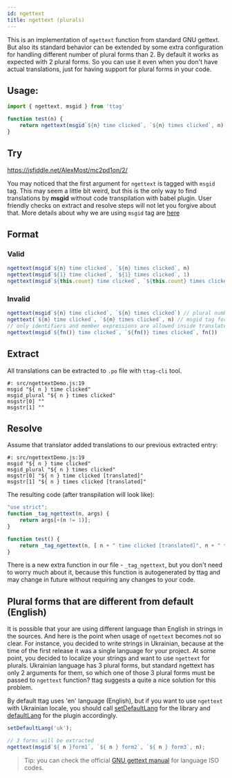 ```yaml
---
id: ngettext
title: ngettext (plurals)
---
```


This is an implementation of `ngettext` function from standard GNU gettext. But also its standard behavior can be 
extended by some extra configuration for handling different number of plural forms than 2. By default it works as 
expected with 2 plural forms. So you can use it even when you don't have actual translations, just for having support 
for plural forms in your code.

## Usage:

```js
import { ngettext, msgid } from 'ttag'

function test(n) {
    return ngettext(msgid`${n} time clicked`, `${n} times clicked`, n)
}
```

## Try

https://jsfiddle.net/AlexMost/mc2pd1on/2/


You may noticed that the first argument for `ngettext` is tagged with `msgid` tag. 
This may seem a little bit weird, but this is the only way to find translations by **msgid** without code 
transpilation with babel plugin. User friendly checks on extract and resolve steps will not let you forgive about that.
More details about why we are using `msgid` tag are <a href="/blog/2018/09/06/why-msgid.html">here</a>

## Format

### Valid

```js
ngettext(msgid`${n} time clicked`, `${n} times clicked`, n)
ngettext(msgid`${1} time clicked`, `${1} times clicked`, 1)
ngettext(msgid`${this.count} time clicked`, `${this.count} times clicked`, this.count)
```

### Invalid

```js
ngettext(msgid`${n} time clicked`, `${n} times clicked`) // plural number argument is missing
ngettext(`${n} time clicked`, `${n} times clicked`, n) // msgid tag for the first argument is missing
// only identifiers and member expressions are allowed inside translated templates.
ngettext(msgid`${fn()} time clicked`, `${fn()} times clicked`, fn())
```

## Extract

All translations can be extracted to `.po` file with `ttag-cli` tool.

```
#: src/ngettextDemo.js:19
msgid "${ n } time clicked"
msgid_plural "${ n } times clicked"
msgstr[0] ""
msgstr[1] ""
```

## Resolve

Assume that translator added translations to our previous extracted entry:

```
#: src/ngettextDemo.js:19
msgid "${ n } time clicked"
msgid_plural "${ n } times clicked"
msgstr[0] "${ n } time clicked [translated]"
msgstr[1] "${ n } times clicked [translated]"
```

The resulting code (after transpilation will look like):

```js
"use strict";
function _tag_ngettext(n, args) { 
    return args[+(n != 1)];
}

function test() {
    return _tag_ngettext(n, [ n + " time clicked [translated]", n + " times clicked [translated]" ]));
}
```

There is a new extra function in our file - `_tag_ngettext`, but you don't need to worry much about it, because this 
function is autogenerated by ttag and may change in future without requiring any changes to your code.

## Plural forms that are different from default (English)

It is possible that your are using different language than English in strings in the sources. And here is the point 
when usage of `ngettext` becomes not so clear. For instance, you decided to write strings in Ukrainian, 
because at the time of the first release it was a single language for your project. 
At some point, you decided to localize your strings and want to use `ngettext` for plurals. 
Ukrainian language has 3 plural forms, but standard ngettext has only 2 arguments for them, 
so which one of those 3 plural forms must be passed to `ngettext` function? 
ttag suggests a quite a nice solution for this problem.

By default ttag uses 'en' language (English), but if you want to use `ngettext` with Ukrainian locale, you should call [setDefaultLang](configuration-lib.md#setdefaultlangstring-lang) for the library and [defaultLang](configuration.md#configdefaultlang-string) for the plugin accordingly.

```js
setDefaultLang('uk');

// 3 forms will be extracted
ngettext(msgid`${ n }form1`, `${ n } form2`, `${ n } form3`, n);
```

> Tip: you can check the official [GNU gettext manual](https://www.gnu.org/software/gettext/manual/html_node/Usual-Language-Codes.html)
> for language ISO codes.
